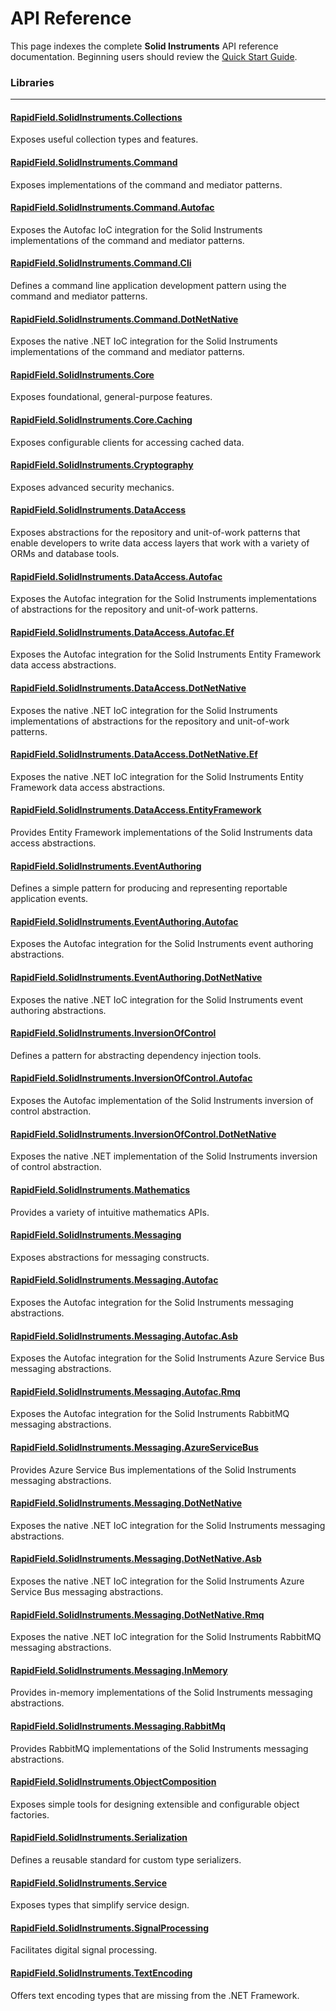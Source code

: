 <!--
Copyright (c) RapidField LLC. Licensed under the MIT License. See LICENSE.txt in the project root for license information.
-->

# API Reference

This page indexes the complete **Solid Instruments** API reference documentation. Beginning users should review the [Quick Start Guide](../articles/QuickStartGuide.md).

### Libraries
- - -

#### [RapidField.SolidInstruments.Collections](https://www.solidinstruments.com/api/RapidField.SolidInstruments.Collections.html)

<section>
Exposes useful collection types and features.
</section>

#### [RapidField.SolidInstruments.Command](https://www.solidinstruments.com/api/RapidField.SolidInstruments.Command.html)

<section>
Exposes implementations of the command and mediator patterns.
</section>

#### [RapidField.SolidInstruments.Command.Autofac](https://www.solidinstruments.com/api/RapidField.SolidInstruments.Command.Autofac.html)

<section>
Exposes the Autofac IoC integration for the Solid Instruments implementations of the command and mediator patterns.
</section>

#### [RapidField.SolidInstruments.Command.Cli](https://www.solidinstruments.com/api/RapidField.SolidInstruments.Command.Cli.html)

<section>
Defines a command line application development pattern using the command and mediator patterns.
</section>

#### [RapidField.SolidInstruments.Command.DotNetNative](https://www.solidinstruments.com/api/RapidField.SolidInstruments.Command.DotNetNative.html)

<section>
Exposes the native .NET IoC integration for the Solid Instruments implementations of the command and mediator patterns.
</section>

#### [RapidField.SolidInstruments.Core](https://www.solidinstruments.com/api/RapidField.SolidInstruments.Core.html)

<section>
Exposes foundational, general-purpose features.
</section>

#### [RapidField.SolidInstruments.Core.Caching](https://www.solidinstruments.com/api/RapidField.SolidInstruments.Core.Caching.html)

<section>
Exposes configurable clients for accessing cached data.
</section>

#### [RapidField.SolidInstruments.Cryptography](https://www.solidinstruments.com/api/RapidField.SolidInstruments.Cryptography.html)

<section>
Exposes advanced security mechanics.
</section>

#### [RapidField.SolidInstruments.DataAccess](https://www.solidinstruments.com/api/RapidField.SolidInstruments.DataAccess.html)

<section>
Exposes abstractions for the repository and unit-of-work patterns that enable developers to write data access layers that work with a variety of ORMs and database tools.
</section>

#### [RapidField.SolidInstruments.DataAccess.Autofac](https://www.solidinstruments.com/api/RapidField.SolidInstruments.DataAccess.Autofac.html)

<section>
Exposes the Autofac integration for the Solid Instruments implementations of abstractions for the repository and unit-of-work patterns.
</section>

#### [RapidField.SolidInstruments.DataAccess.Autofac.Ef](https://www.solidinstruments.com/api/RapidField.SolidInstruments.DataAccess.Autofac.Ef.html)

<section>
Exposes the Autofac integration for the Solid Instruments Entity Framework data access abstractions.
</section>

#### [RapidField.SolidInstruments.DataAccess.DotNetNative](https://www.solidinstruments.com/api/RapidField.SolidInstruments.DataAccess.DotNetNative.html)

<section>
Exposes the native .NET IoC integration for the Solid Instruments implementations of abstractions for the repository and unit-of-work patterns.
</section>

#### [RapidField.SolidInstruments.DataAccess.DotNetNative.Ef](https://www.solidinstruments.com/api/RapidField.SolidInstruments.DataAccess.DotNetNative.Ef.html)

<section>
Exposes the native .NET IoC integration for the Solid Instruments Entity Framework data access abstractions.
</section>

#### [RapidField.SolidInstruments.DataAccess.EntityFramework](https://www.solidinstruments.com/api/RapidField.SolidInstruments.DataAccess.EntityFramework.html)

<section>
Provides Entity Framework implementations of the Solid Instruments data access abstractions.
</section>

#### [RapidField.SolidInstruments.EventAuthoring](https://www.solidinstruments.com/api/RapidField.SolidInstruments.EventAuthoring.html)

<section>
Defines a simple pattern for producing and representing reportable application events.
</section>

#### [RapidField.SolidInstruments.EventAuthoring.Autofac](https://www.solidinstruments.com/api/RapidField.SolidInstruments.EventAuthoring.Autofac.html)

<section>
Exposes the Autofac integration for the Solid Instruments event authoring abstractions.
</section>

#### [RapidField.SolidInstruments.EventAuthoring.DotNetNative](https://www.solidinstruments.com/api/RapidField.SolidInstruments.EventAuthoring.DotNetNative.html)

<section>
Exposes the native .NET IoC integration for the Solid Instruments event authoring abstractions.
</section>

#### [RapidField.SolidInstruments.InversionOfControl](https://www.solidinstruments.com/api/RapidField.SolidInstruments.InversionOfControl.html)

<section>
Defines a pattern for abstracting dependency injection tools.
</section>

#### [RapidField.SolidInstruments.InversionOfControl.Autofac](https://www.solidinstruments.com/api/RapidField.SolidInstruments.InversionOfControl.Autofac.html)

<section>
Exposes the Autofac implementation of the Solid Instruments inversion of control abstraction.
</section>

#### [RapidField.SolidInstruments.InversionOfControl.DotNetNative](https://www.solidinstruments.com/api/RapidField.SolidInstruments.InversionOfControl.DotNetNative.html)

<section>
Exposes the native .NET implementation of the Solid Instruments inversion of control abstraction.
</section>

#### [RapidField.SolidInstruments.Mathematics](https://www.solidinstruments.com/api/RapidField.SolidInstruments.Mathematics.html)

<section>
Provides a variety of intuitive mathematics APIs.
</section>

#### [RapidField.SolidInstruments.Messaging](https://www.solidinstruments.com/api/RapidField.SolidInstruments.Messaging.html)

<section>
Exposes abstractions for messaging constructs.
</section>

#### [RapidField.SolidInstruments.Messaging.Autofac](https://www.solidinstruments.com/api/RapidField.SolidInstruments.Messaging.Autofac.html)

<section>
Exposes the Autofac integration for the Solid Instruments messaging abstractions.
</section>

#### [RapidField.SolidInstruments.Messaging.Autofac.Asb](https://www.solidinstruments.com/api/RapidField.SolidInstruments.Messaging.Autofac.Asb.html)

<section>
Exposes the Autofac integration for the Solid Instruments Azure Service Bus messaging abstractions.
</section>

#### [RapidField.SolidInstruments.Messaging.Autofac.Rmq](https://www.solidinstruments.com/api/RapidField.SolidInstruments.Messaging.Autofac.Rmq.html)

<section>
Exposes the Autofac integration for the Solid Instruments RabbitMQ messaging abstractions.
</section>

#### [RapidField.SolidInstruments.Messaging.AzureServiceBus](https://www.solidinstruments.com/api/RapidField.SolidInstruments.Messaging.AzureServiceBus.html)

<section>
Provides Azure Service Bus implementations of the Solid Instruments messaging abstractions.
</section>

#### [RapidField.SolidInstruments.Messaging.DotNetNative](https://www.solidinstruments.com/api/RapidField.SolidInstruments.Messaging.DotNetNative.html)

<section>
Exposes the native .NET IoC integration for the Solid Instruments messaging abstractions.
</section>

#### [RapidField.SolidInstruments.Messaging.DotNetNative.Asb](https://www.solidinstruments.com/api/RapidField.SolidInstruments.Messaging.DotNetNative.Asb.html)

<section>
Exposes the native .NET IoC integration for the Solid Instruments Azure Service Bus messaging abstractions.
</section>

#### [RapidField.SolidInstruments.Messaging.DotNetNative.Rmq](https://www.solidinstruments.com/api/RapidField.SolidInstruments.Messaging.DotNetNative.Rmq.html)

<section>
Exposes the native .NET IoC integration for the Solid Instruments RabbitMQ messaging abstractions.
</section>

#### [RapidField.SolidInstruments.Messaging.InMemory](https://www.solidinstruments.com/api/RapidField.SolidInstruments.Messaging.InMemory.html)

<section>
Provides in-memory implementations of the Solid Instruments messaging abstractions.
</section>

#### [RapidField.SolidInstruments.Messaging.RabbitMq](https://www.solidinstruments.com/api/RapidField.SolidInstruments.Messaging.RabbitMq.html)

<section>
Provides RabbitMQ implementations of the Solid Instruments messaging abstractions.
</section>

#### [RapidField.SolidInstruments.ObjectComposition](https://www.solidinstruments.com/api/RapidField.SolidInstruments.ObjectComposition.html)

<section>
Exposes simple tools for designing extensible and configurable object factories.
</section>

#### [RapidField.SolidInstruments.Serialization](https://www.solidinstruments.com/api/RapidField.SolidInstruments.Serialization.html)

<section>
Defines a reusable standard for custom type serializers.
</section>

#### [RapidField.SolidInstruments.Service](https://www.solidinstruments.com/api/RapidField.SolidInstruments.Service.html)

<section>
Exposes types that simplify service design.
</section>

#### [RapidField.SolidInstruments.SignalProcessing](https://www.solidinstruments.com/api/RapidField.SolidInstruments.SignalProcessing.html)

<section>
Facilitates digital signal processing.
</section>

#### [RapidField.SolidInstruments.TextEncoding](https://www.solidinstruments.com/api/RapidField.SolidInstruments.TextEncoding.html)

<section>
Offers text encoding types that are missing from the .NET Framework.
</section>